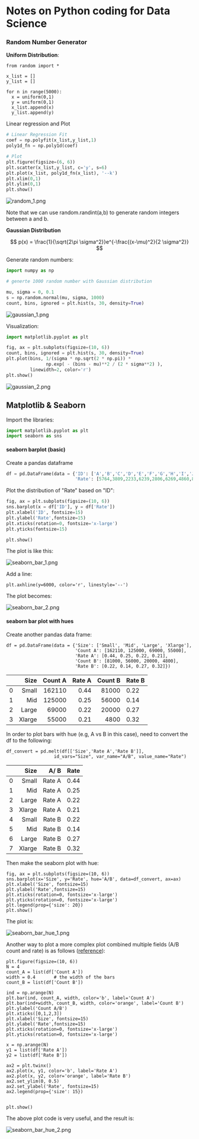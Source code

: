 # Notes on Python coding for Data Science



### Random Number Generator

**Uniform Distribution**:

```
from random import *

x_list = []
y_list = []

for n in range(5000):
  x = uniform(0,1)
  y = uniform(0,1)
  x_list.append(x)
  y_list.append(y)
```



Linear regression and Plot

```Python
# Linear Regression Fit
coef = np.polyfit(x_list,y_list,1)
poly1d_fn = np.poly1d(coef)

# Plot
plt.figure(figsize=(6, 6))          
plt.scatter(x_list,y_list, c='y', s=6)
plt.plot(x_list, poly1d_fn(x_list), '--k')
plt.xlim(0,1)
plt.ylim(0,1)
plt.show()
```

![random_1.png](https://github.com/dongzhang84/Study_Notes/blob/main/figures/python_notes/random_1.png?raw=true)


Note that we can use random.randint(a,b) to generate random integers between a and b. 



**Gaussian Distribution**


$$
p(x) = \frac{1}{\sqrt{2\pi \sigma^2}}e^{-\frac{(x-\mu)^2}{2 \sigma^2}}
$$


Generate random numbers: 

```python
import numpy as np

# generte 1000 random number with Gaussian distribution

mu, sigma = 0, 0.1 
s = np.random.normal(mu, sigma, 1000)
count, bins, ignored = plt.hist(s, 30, density=True)
```

![gaussian_1.png](https://github.com/dongzhang84/Study_Notes/blob/main/figures/python_notes/gaussian_1.png?raw=true)

Visualization: 

```python
import matplotlib.pyplot as plt

fig, ax = plt.subplots(figsize=(10, 6))
count, bins, ignored = plt.hist(s, 30, density=True)
plt.plot(bins, 1/(sigma * np.sqrt(2 * np.pi)) *
               np.exp( - (bins - mu)**2 / (2 * sigma**2) ),
         linewidth=2, color='r')
plt.show()
```

![gaussian_2.png](https://github.com/dongzhang84/Study_Notes/blob/main/figures/python_notes/gaussian_2.png?raw=true)





## Matplotlib & Seaborn



Import the libraries:

```python
import matplotlib.pyplot as plt
import seaborn as sns
```



#### seaborn barplot (basic)

Create a pandas dataframe

```python
df = pd.DataFrame(data = {'ID': ['A','B','C','D','E','F','G','H','I','J'], 
                          'Rate': [5764,3809,2233,6239,2806,6269,4860,8822,3658,3193]})
```

Plot the distribution of "Rate" based on "ID":

```Python
fig, ax = plt.subplots(figsize=(10, 6))
sns.barplot(x = df['ID'], y = df['Rate'])
plt.xlabel('ID', fontsize=15)
plt.ylabel('Rate',fontsize=15)
plt.xticks(rotation=0, fontsize='x-large')
plt.yticks(fontsize=15)

plt.show()
```

The plot is like this:

![seaborn_bar_1.png](https://github.com/dongzhang84/Study_Notes/blob/main/figures/python_notes/seaborn_bar_1.png?raw=true)

Add a line: 

```
plt.axhline(y=6000, color='r', linestyle='--')
```

The plot becomes:

![seaborn_bar_2.png](https://github.com/dongzhang84/Study_Notes/blob/main/figures/python_notes/seaborn_bar_2.png?raw=true)



#### seaborn bar plot with hues

Create another pandas data frame: 

```
df = pd.DataFrame(data = {'Size': ['Small', 'Mid', 'Large', 'Xlarge'],
                          'Count A': [162110, 125000, 69000, 55000],
                          'Rate A': [0.44, 0.25, 0.22, 0.21],
                          'Count B': [81000, 56000, 20000, 4800],
                          'Rate B': [0.22, 0.14, 0.27, 0.32]})
```

|      |   Size | Count  A | Rate A | Count B | Rate B |
| ---: | -----: | -------: | -----: | ------: | ------ |
|    0 |  Small |   162110 |   0.44 |   81000 | 0.22   |
|    1 |    Mid |   125000 |   0.25 |   56000 | 0.14   |
|    2 |  Large |    69000 |   0.22 |   20000 | 0.27   |
|    3 | Xlarge |    55000 |   0.21 |    4800 | 0.32   |

In order to plot bars with hue (e.g, A vs B in this case), need to convert the df to the following:

```
df_convert = pd.melt(df[['Size','Rate A','Rate B']], 
                  id_vars="Size", var_name="A/B", value_name="Rate")
```

|      |   Size |   A/ B | Rate |
| ---: | -----: | -----: | ---- |
|    0 |  Small | Rate A | 0.44 |
|    1 |    Mid | Rate A | 0.25 |
|    2 |  Large | Rate A | 0.22 |
|    3 | Xlarge | Rate A | 0.21 |
|    4 |  Small | Rate B | 0.22 |
|    5 |    Mid | Rate B | 0.14 |
|    6 |  Large | Rate B | 0.27 |
|    7 | Xlarge | Rate B | 0.32 |

Then make the seaborn plot with hue:

```
fig, ax = plt.subplots(figsize=(10, 6))
sns.barplot(x='Size', y='Rate', hue='A/B', data=df_convert, ax=ax)
plt.xlabel('Size', fontsize=15)
plt.ylabel('Rate',fontsize=15)
plt.xticks(rotation=0, fontsize='x-large')
plt.yticks(rotation=0, fontsize='x-large')
plt.legend(prop={'size': 20})
plt.show()
```

The plot is:

![seaborn_bar_hue_1.png](https://github.com/dongzhang84/Study_Notes/blob/main/figures/python_notes/seaborn_bar_hue_1.png?raw=true)



Another way to plot a more complex plot combined multiple fields (A/B count and rate) is as follows ([reference](https://stackoverflow.com/questions/32474434/trying-to-plot-a-line-plot-on-a-bar-plot-using-matplotlib)):

```
plt.figure(figsize=(10, 6))          
N = 4
count_A = list(df['Count A'])
width = 0.4       # the width of the bars
count_B = list(df['Count B'])

ind = np.arange(N)
plt.bar(ind, count_A, width, color='b', label='Count A')
plt.bar(ind+width, count_B, width, color='orange', label='Count B')
plt.ylabel('Count A/B') 
plt.xticks([0,1,2,3])
plt.xlabel('Size', fontsize=15)
plt.ylabel('Rate',fontsize=15)
plt.xticks(rotation=0, fontsize='x-large')
plt.yticks(rotation=0, fontsize='x-large')

x = np.arange(N)
y1 = list(df['Rate A'])
y2 = list(df['Rate B'])

ax2 = plt.twinx()
ax2.plot(x, y1, color='b', label='Rate A')
ax2.plot(x, y2, color='orange', label='Rate B')
ax2.set_ylim(0, 0.5)
ax2.set_ylabel('Rate', fontsize=15)
ax2.legend(prop={'size': 15})


plt.show()
```

The above plot code is very useful, and the result is:

![seaborn_bar_hue_2.png](https://github.com/dongzhang84/Study_Notes/blob/main/figures/python_notes/seaborn_bar_hue_2.png?raw=true)